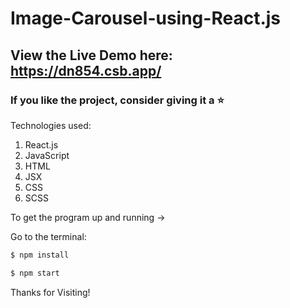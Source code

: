 # Image-Carousel-using-React.js

## View the Live Demo here: https://dn854.csb.app/
### If you like the project, consider giving it a ⭐

Technologies used: 
1. React.js
2. JavaScript
3. HTML
4. JSX
5. CSS
6. SCSS

To get the program up and running ->

Go to the terminal: 
```sh
$ npm install
```

```sh
$ npm start
```

Thanks for Visiting!
